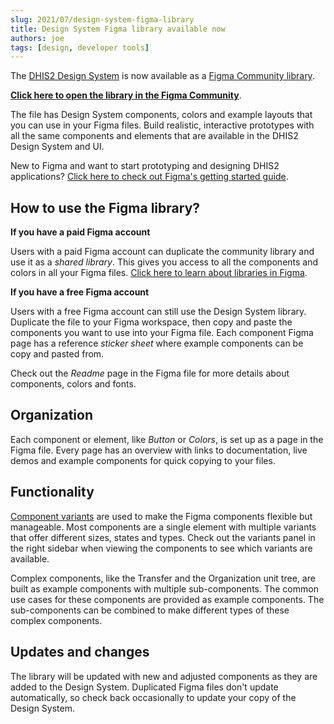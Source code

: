 ```yaml
---
slug: 2021/07/design-system-figma-library
title: Design System Figma library available now
authors: joe
tags: [design, developer tools]
---
```


The [DHIS2 Design System](https://github.com/dhis2/design-system) is now available as a [Figma Community library](https://www.figma.com/community/file/999207206720939258/DHIS2-Design-System).

<!--truncate-->

**[Click here to open the library in the Figma Community](https://www.figma.com/community/file/999207206720939258/DHIS2-Design-System)**.

The file has Design System components, colors and example layouts that you can use in your Figma files. Build realistic, interactive prototypes with all the same components and elements that are available in the DHIS2 Design System and UI.

New to Figma and want to start prototyping and designing DHIS2 applications? [Click here to check out Figma's getting started guide](https://help.figma.com/hc/en-us/categories/360002042553-Figma-design#Get-started-with-Figma-design).

## How to use the Figma library?

**If you have a paid Figma account**

Users with a paid Figma account can duplicate the community library and use it as a _shared library_. This gives you access to all the components and colors in all your Figma files. [Click here to learn about libraries in Figma](https://help.figma.com/hc/en-us/sections/4403936000407-Libraries-).

**If you have a free Figma account**

Users with a free Figma account can still use the Design System library. Duplicate the file to your Figma workspace, then copy and paste the components you want to use into your Figma file. Each component Figma page has a reference _sticker sheet_ where example components can be copy and pasted from.

Check out the _Readme_ page in the Figma file for more details about components, colors and fonts.

## Organization

Each component or element, like _Button_ or _Colors_, is set up as a page in the Figma file. Every page has an overview with links to documentation, live demos and example components for quick copying to your files.

## Functionality

[Component variants](https://help.figma.com/hc/en-us/articles/360056440594-Create-and-use-variants) are used to make the Figma components flexible but manageable. Most components are a single element with multiple variants that offer different sizes, states and types. Check out the variants panel in the right sidebar when viewing the components to see which variants are available.

Complex components, like the Transfer and the Organization unit tree, are built as example components with multiple sub-components. The common use cases for these components are provided as example components. The sub-components can be combined to make different types of these complex components.

## Updates and changes

The library will be updated with new and adjusted components as they are added to the Design System. Duplicated Figma files don't update automatically, so check back occasionally to update your copy of the Design System.

